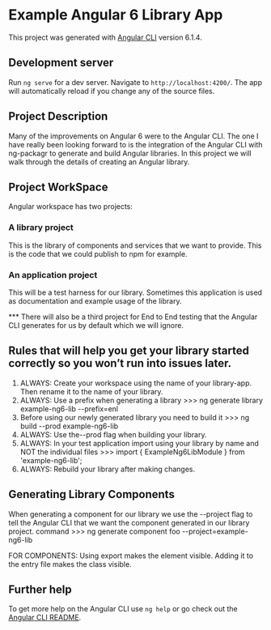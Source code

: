 # Example Angular 6 Library App

This project was generated with [Angular CLI](https://github.com/angular/angular-cli) version 6.1.4.

## Development server

Run `ng serve` for a dev server. Navigate to `http://localhost:4200/`. The app will automatically reload if you change any of the source files.

## Project Description

Many of the improvements on Angular 6 were to the Angular CLI. The one I have really been looking forward to is the integration of the Angular CLI with ng-packagr to generate and build Angular libraries. In this project we will walk through the details of creating an Angular library.

## Project WorkSpace

Angular workspace has two projects:

### A library project

This is the library of components and services that we want to provide. This is the code that we could publish to npm for example.

### An application project

This will be a test harness for our library. Sometimes this application is used as documentation and example usage of the library.

\*\*\* There will also be a third project for End to End testing that the Angular CLI generates for us by default which we will ignore.

## Rules that will help you get your library started correctly so you won’t run into issues later.

1. ALWAYS: Create your workspace using the name of your library-app. Then rename it to the name of your library.
2. ALWAYS: Use a prefix when generating a library >>> ng generate library example-ng6-lib --prefix=enl
3. Before using our newly generated library you need to build it >>> ng build --prod example-ng6-lib
4. ALWAYS: Use the--prod flag when building your library.
5. ALWAYS: In your test application import using your library by name and NOT the individual files >>> import { ExampleNg6LibModule } from 'example-ng6-lib';
6. ALWAYS: Rebuild your library after making changes.

## Generating Library Components

When generating a component for our library we use the --project flag to tell the Angular CLI that we want the component generated in our library project.
command >>> ng generate component foo --project=example-ng6-lib

FOR COMPONENTS:
Using export makes the element visible.
Adding it to the entry file makes the class visible.

## Further help

To get more help on the Angular CLI use `ng help` or go check out the [Angular CLI README](https://github.com/angular/angular-cli/blob/master/README.md).
